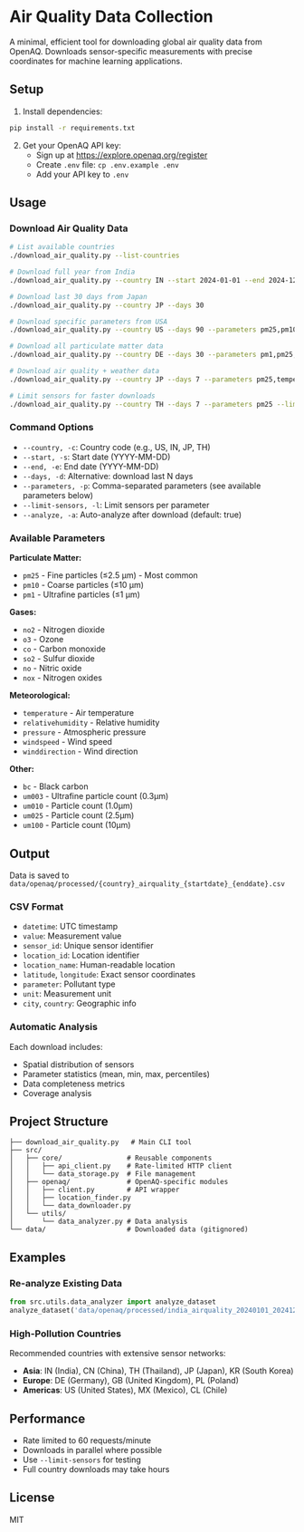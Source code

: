 # Air Quality Data Collection

A minimal, efficient tool for downloading global air quality data from OpenAQ. Downloads sensor-specific measurements with precise coordinates for machine learning applications.

## Setup

1. Install dependencies:
```bash
pip install -r requirements.txt
```

2. Get your OpenAQ API key:
   - Sign up at https://explore.openaq.org/register
   - Create `.env` file: `cp .env.example .env`
   - Add your API key to `.env`

## Usage

### Download Air Quality Data

```bash
# List available countries
./download_air_quality.py --list-countries

# Download full year from India
./download_air_quality.py --country IN --start 2024-01-01 --end 2024-12-31

# Download last 30 days from Japan
./download_air_quality.py --country JP --days 30

# Download specific parameters from USA
./download_air_quality.py --country US --days 90 --parameters pm25,pm10,no2

# Download all particulate matter data
./download_air_quality.py --country DE --days 30 --parameters pm1,pm25,pm10

# Download air quality + weather data
./download_air_quality.py --country JP --days 7 --parameters pm25,temperature,relativehumidity

# Limit sensors for faster downloads
./download_air_quality.py --country TH --days 7 --parameters pm25 --limit-sensors 10
```

### Command Options

- `--country, -c`: Country code (e.g., US, IN, JP, TH)
- `--start, -s`: Start date (YYYY-MM-DD)
- `--end, -e`: End date (YYYY-MM-DD)
- `--days, -d`: Alternative: download last N days
- `--parameters, -p`: Comma-separated parameters (see available parameters below)
- `--limit-sensors, -l`: Limit sensors per parameter
- `--analyze, -a`: Auto-analyze after download (default: true)

### Available Parameters

**Particulate Matter:**
- `pm25` - Fine particles (≤2.5 μm) - Most common
- `pm10` - Coarse particles (≤10 μm)
- `pm1` - Ultrafine particles (≤1 μm)

**Gases:**
- `no2` - Nitrogen dioxide
- `o3` - Ozone
- `co` - Carbon monoxide
- `so2` - Sulfur dioxide
- `no` - Nitric oxide
- `nox` - Nitrogen oxides

**Meteorological:**
- `temperature` - Air temperature
- `relativehumidity` - Relative humidity
- `pressure` - Atmospheric pressure
- `windspeed` - Wind speed
- `winddirection` - Wind direction

**Other:**
- `bc` - Black carbon
- `um003` - Ultrafine particle count (0.3μm)
- `um010` - Particle count (1.0μm)
- `um025` - Particle count (2.5μm)
- `um100` - Particle count (10μm)

## Output

Data is saved to `data/openaq/processed/{country}_airquality_{startdate}_{enddate}.csv`

### CSV Format
- `datetime`: UTC timestamp
- `value`: Measurement value
- `sensor_id`: Unique sensor identifier
- `location_id`: Location identifier
- `location_name`: Human-readable location
- `latitude`, `longitude`: Exact sensor coordinates
- `parameter`: Pollutant type
- `unit`: Measurement unit
- `city`, `country`: Geographic info

### Automatic Analysis
Each download includes:
- Spatial distribution of sensors
- Parameter statistics (mean, min, max, percentiles)
- Data completeness metrics
- Coverage analysis

## Project Structure

```
├── download_air_quality.py   # Main CLI tool
├── src/
│   ├── core/                # Reusable components
│   │   ├── api_client.py    # Rate-limited HTTP client
│   │   └── data_storage.py  # File management
│   ├── openaq/              # OpenAQ-specific modules
│   │   ├── client.py        # API wrapper
│   │   ├── location_finder.py
│   │   └── data_downloader.py
│   └── utils/
│       └── data_analyzer.py # Data analysis
└── data/                    # Downloaded data (gitignored)
```

## Examples

### Re-analyze Existing Data
```python
from src.utils.data_analyzer import analyze_dataset
analyze_dataset('data/openaq/processed/india_airquality_20240101_20241231.csv')
```

### High-Pollution Countries
Recommended countries with extensive sensor networks:
- **Asia**: IN (India), CN (China), TH (Thailand), JP (Japan), KR (South Korea)
- **Europe**: DE (Germany), GB (United Kingdom), PL (Poland)
- **Americas**: US (United States), MX (Mexico), CL (Chile)

## Performance

- Rate limited to 60 requests/minute
- Downloads in parallel where possible
- Use `--limit-sensors` for testing
- Full country downloads may take hours

## License

MIT